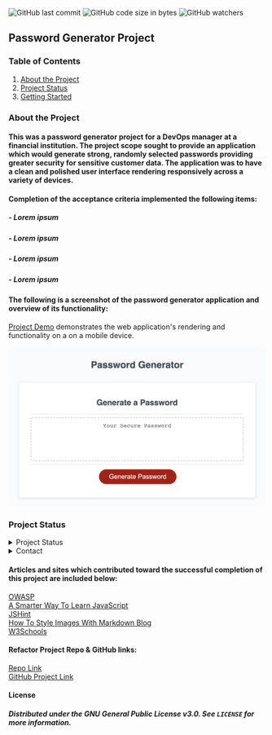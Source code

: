 ![GitHub last commit](https://img.shields.io/github/last-commit/onomatopoetica/password-generator)  ![GitHub code size in bytes](https://img.shields.io/github/languages/code-size/onomatopoetica/password-generator)  ![GitHub watchers](https://img.shields.io/github/watchers/onomatopoetica/01-homework?label=Watch&style=social)  


## Password Generator Project 

### Table of Contents
1. [About the Project](#About-The-Project)
1. [Project Status](#Project-Status)
1. [Getting Started](#getting-started)

### About the Project

#### This was a password generator project for a DevOps manager at a financial institution. The project scope sought to provide an application which would generate strong, randomly selected passwords providing greater security for sensitive customer data. The application was to have a clean and polished user interface rendering responsively across a variety of devices. 

#### Completion of the acceptance criteria implemented the following items:
#####   - Lorem ipsum
#####   - Lorem ipsum
#####   - Lorem ipsum
#####   - Lorem ipsum

#### The following is a screenshot of the password generator application and overview of its functionality: <br>

[Project Demo](https://drive.google.com/file/d/1xtw-7ligMoQPSHEXnpOM4gRbLzerBJbW/view?usp=sharing) demonstrates the web application's rendering and functionality on a on a mobile device. 

<img src="assets/demo-screenshot.png" alt="password generator screenshot" title="screenshot" width="700" height="auto">

### Project Status
<details>
    <summary>Project Status</summary>
    Active
</details>
<details>
    <summary>Contact</summary>
    jendotb@gmail.com
</details>

#### Articles and sites which contributed toward the successful completion of this project are included below:

[OWASP](https://owasp.org/www-community/password-special-characters) <br>
[A Smarter Way To Learn JavaScript](http://www.asmarterwaytolearn.com/) <br>
[JSHint](https://jshint.com/) <br>
[How To Style Images With Markdown Blog](https://www.xaprb.com/blog/how-to-style-images-with-markdown/) <br>
[W3Schools](https://www.w3schools.com/js/default.asp) <br>

#### Refactor Project Repo & GitHub links: <br>
[Repo Link](https://github.com/onomatopoetica/password-generator) <br>
[GitHub Project Link](https://onomatopoetica.github.io/password-generator/)

#### License
##### Distributed under the GNU General Public License v3.0. See `LICENSE` for more information.
